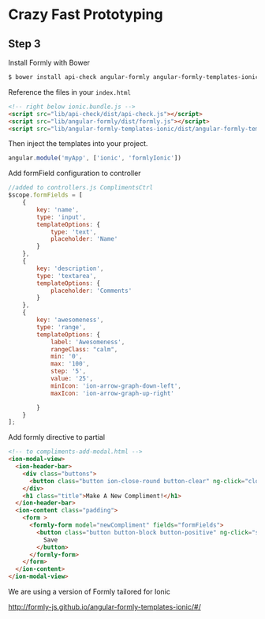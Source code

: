 # Crazy Fast Prototyping

## Step 3

Install Formly with Bower

```bash
$ bower install api-check angular-formly angular-formly-templates-ionic --save
```

Reference the files in your `index.html`

```html
<!-- right below ionic.bundle.js -->
<script src="lib/api-check/dist/api-check.js"></script>
<script src="lib/angular-formly/dist/formly.js"></script>
<script src="lib/angular-formly-templates-ionic/dist/angular-formly-templates-ionic.js"></script>
```

Then inject the templates into your project.

```javascript
angular.module('myApp', ['ionic', 'formlyIonic'])
```

Add formField configuration to controller

```js
//added to controllers.js ComplimentsCtrl
$scope.formFields = [
    {
        key: 'name',
        type: 'input',
        templateOptions: {
            type: 'text',
            placeholder: 'Name'
        }
    },
    {
        key: 'description',
        type: 'textarea',
        templateOptions: {
            placeholder: 'Comments'
        }
    },
    {
        key: 'awesomeness',
        type: 'range',
        templateOptions: {
            label: 'Awesomeness',
            rangeClass: "calm",
            min: '0',
            max: '100',
            step: '5',
            value: '25',
            minIcon: 'ion-arrow-graph-down-left',
            maxIcon: 'ion-arrow-graph-up-right'

        }
    }
];
```

Add formly directive to partial

```html
<!-- to compliments-add-modal.html -->
<ion-modal-view>
  <ion-header-bar>
    <div class="buttons">
      <button class="button ion-close-round button-clear" ng-click="close()"></button>
    </div>
    <h1 class="title">Make A New Compliment!</h1>
  </ion-header-bar>
  <ion-content class="padding">
    <form >
      <formly-form model="newCompliment" fields="formFields">
        <button class="button button-block button-positive" ng-click="save()">
          Save
        </button>
      </formly-form>
    </form>
  </ion-content>
</ion-modal-view>
```

We are using a version of Formly tailored for Ionic

http://formly-js.github.io/angular-formly-templates-ionic/#/